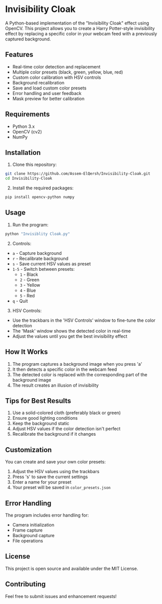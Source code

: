 # Invisibility Cloak

A Python-based implementation of the "Invisibility Cloak" effect using OpenCV. This project allows you to create a Harry Potter-style invisibility effect by replacing a specific color in your webcam feed with a previously captured background.

## Features

- Real-time color detection and replacement
- Multiple color presets (black, green, yellow, blue, red)
- Custom color calibration with HSV controls
- Background recalibration
- Save and load custom color presets
- Error handling and user feedback
- Mask preview for better calibration

## Requirements

- Python 3.x
- OpenCV (cv2)
- NumPy

## Installation

1. Clone this repository:
```bash
git clone https://github.com/Assem-ElQersh/Invisibility-Cloak.git
cd Invisibility-Cloak
```

2. Install the required packages:
```bash
pip install opencv-python numpy
```

## Usage

1. Run the program:
```bash
python "Invisiblity Cloak.py"
```

2. Controls:
- `a` - Capture background
- `r` - Recalibrate background
- `s` - Save current HSV values as preset
- `1-5` - Switch between presets:
  - `1` - Black
  - `2` - Green
  - `3` - Yellow
  - `4` - Blue
  - `5` - Red
- `q` - Quit

3. HSV Controls:
- Use the trackbars in the 'HSV Controls' window to fine-tune the color detection
- The 'Mask' window shows the detected color in real-time
- Adjust the values until you get the best invisibility effect

## How It Works

1. The program captures a background image when you press 'a'
2. It then detects a specific color in the webcam feed
3. The detected color is replaced with the corresponding part of the background image
4. The result creates an illusion of invisibility

## Tips for Best Results

1. Use a solid-colored cloth (preferably black or green)
2. Ensure good lighting conditions
3. Keep the background static
4. Adjust HSV values if the color detection isn't perfect
5. Recalibrate the background if it changes

## Customization

You can create and save your own color presets:
1. Adjust the HSV values using the trackbars
2. Press 's' to save the current settings
3. Enter a name for your preset
4. Your preset will be saved in `color_presets.json`

## Error Handling

The program includes error handling for:
- Camera initialization
- Frame capture
- Background capture
- File operations

## License

This project is open source and available under the MIT License.

## Contributing

Feel free to submit issues and enhancement requests! 
